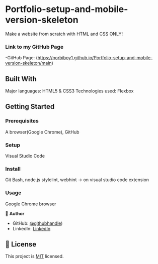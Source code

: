 # Portfolio-setup-and-mobile-version-skeleton
Make a website from scratch with HTML and CSS ONLY!

### Link to my GitHub Page
-GitHub Page: (https://norbiboy1.github.io/Portfolio-setup-and-mobile-version-skeleton/main)

## Built With
Major languages: HTML5 & CSS3
Technologies used: Flexbox

## Getting Started
### Prerequisites
A browser(Google Chrome), GitHub
### Setup
Visual Studio Code
### Install
Git Bash, node.js 
stylelint, webhint -> on visual studio code extension
### Usage
Google Chrome browser

👤 **Author**

- GitHub: [@githubhandle](https://github.com/norbiboy1))
- LinkedIn: [LinkedIn](https://www.linkedin.com/in/siko-norbert/)

## 📝 License

This project is [MIT](./MIT.md) licensed.
